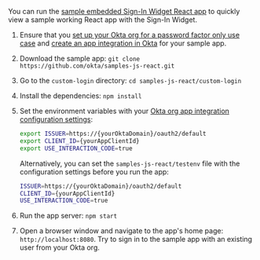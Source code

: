 You can run the [sample embedded Sign-In Widget React app](https://github.com/okta/samples-js-react/tree/master/custom-login) to quickly view a sample working React app with the Sign-In Widget.

1. Ensure that you [set up your Okta org for a password factor only use case](/docs/guides/oie-embedded-common-org-setup/nodejs/main/#set-up-your-okta-org-for-a-password-factor-only-use-case) and [create an app integration in Okta](#create-an-okta-app-integration) for your sample app.
2. Download the sample app: `git clone https://github.com/okta/samples-js-react.git`
3. Go to the `custom-login` directory: `cd samples-js-react/custom-login`
4. Install the dependencies: `npm install`
5. Set the environment variables with your [Okta org app integration configuration settings](#okta-org-app-integration-configuration-settings):

    ```bash
    export ISSUER=https://{yourOktaDomain}/oauth2/default
    export CLIENT_ID={yourAppClientId}
    export USE_INTERACTION_CODE=true
    ```

    Alternatively, you can set the `samples-js-react/testenv` file with the configuration settings before you run the app:

    ```bash
    ISSUER=https://{yourOktaDomain}/oauth2/default
    CLIENT_ID={yourAppClientId}
    USE_INTERACTION_CODE=true
    ```

6. Run the app server: `npm start`

7. Open a browser window and navigate to the app's home page: `http://localhost:8080`. Try to sign in to the sample app with an existing user from your Okta org.